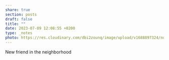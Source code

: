 ```yaml
---
share: true
section: posts
draft: false
title: ""
date: 2023-07-09 12:08:55 +0200
type: _notes
photo: https://res.cloudinary.com/dbi2zounq/image/upload/v1688897324/noe8yxvvy0ayai1jqkfy.jpg
---
```



New friend in the neighborhood
